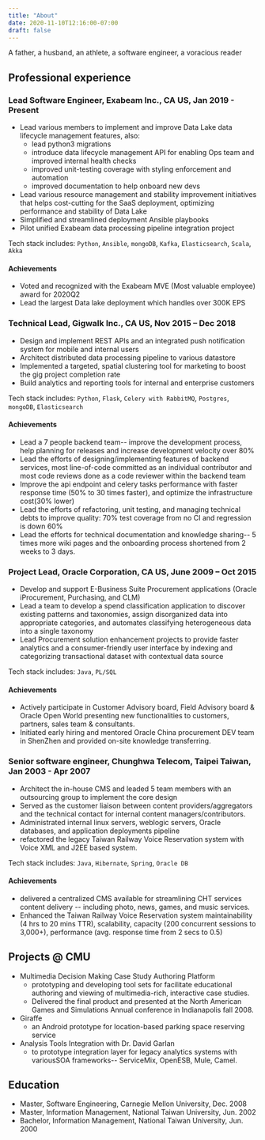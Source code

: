 ```yaml
---
title: "About"
date: 2020-11-10T12:16:00-07:00
draft: false
---
```

A father, a husband, an athlete, a software engineer, a voracious reader


## Professional experience
### Lead Software Engineer, Exabeam Inc., CA US, Jan 2019 - Present
- Lead various members to implement and improve Data Lake data lifecycle management features, also:
  - lead python3 migrations
  - introduce data lifecycle management API for enabling Ops team and improved internal health checks
  - improved unit-testing coverage with styling enforcement and automation
  - improved documentation to help onboard new devs
- Lead various resource management and stability improvement initiatives that helps cost-cutting for the SaaS deployment, optimizing performance and stability of Data Lake
- Simplified and streamlined deployment Ansible playbooks
- Pilot unified Exabeam data processing pipeline integration project

Tech stack includes: `Python`, `Ansible`, `mongoDB`, `Kafka`, `Elasticsearch`, `Scala`, `Akka`

#### Achievements
- Voted and recognized with the Exabeam MVE (Most valuable employee) award for 2020Q2
- Lead the largest Data lake deployment which handles over 300K EPS

### Technical Lead, Gigwalk Inc., CA US, Nov 2015 – Dec 2018
- Design and implement REST APIs and an integrated push notification system for mobile and internal users
- Architect distributed data processing pipeline to various datastore
- Implemented a targeted, spatial clustering tool for marketing to boost the gig project completion rate
- Build analytics and reporting tools for internal and enterprise customers

Tech stack includes: `Python`, `Flask`, `Celery with RabbitMQ`, `Postgres`, `mongoDB`, `Elasticsearch`

#### Achievements
- Lead a 7 people backend team-- improve the development process, help planning for releases and increase development velocity over 80%
- Lead the efforts of designing/implementing features of backend services, most line-of-code committed as an individual contributor and most code reviews done as a code reviewer within the backend team
- Improve the api endpoint and celery tasks performance with faster response time (50% to 30 times faster), and optimize the infrastructure cost(30% lower)
- Lead the efforts of refactoring, unit testing, and managing technical debts to improve quality: 70% test coverage from no CI and regression is down 60%
- Lead the efforts for technical documentation and knowledge sharing-- 5 times more wiki pages and the onboarding process shortened from 2 weeks to 3 days.
### Project Lead, Oracle Corporation, CA US, June 2009 – Oct 2015
- Develop and support E-Business Suite Procurement applications (Oracle iProcurement, Purchasing, and CLM)
- Lead a team to develop a spend classification application to discover existing patterns and taxonomies, assign disorganized data into appropriate categories, and automates classifying heterogeneous data into a single taxonomy
- Lead Procurement solution enhancement projects to provide faster analytics and a consumer-friendly user interface by indexing and categorizing transactional dataset with contextual data source

Tech stack includes: `Java`, `PL/SQL`

#### Achievements
- Actively participate in Customer Advisory board, Field Advisory board & Oracle Open World presenting new functionalities to customers, partners, sales team & consultants.
- Initiated early hiring and mentored Oracle China procurement DEV team in ShenZhen and provided on-site knowledge transferring.

### Senior software engineer, Chunghwa Telecom, Taipei Taiwan, Jan 2003 - Apr 2007
- Architect the in-house CMS and leaded 5 team members with an outsourcing group to implement the core design
- Served as the customer liaison between content providers/aggregators and the technical contact for internal content managers/contributors.
- Administrated internal linux servers, weblogic servers, Oracle databases, and application deployments pipeline
- refactored the legacy Taiwan Railway Voice Reservation system with Voice XML and J2EE based system.

Tech stack includes:  `Java`, `Hibernate`, `Spring`, `Oracle DB`

#### Achievements 
- delivered a centralized CMS available for streamlining CHT services content delivery -- including photo, news, games, and music services.
- Enhanced the Taiwan Railway Voice Reservation system maintainability (4 hrs to 20 mins TTR), scalability, capacity (200 concurrent sessions to 3,000+), performance (avg. response time from 2 secs to 0.5)

## Projects @ CMU
- Multimedia Decision Making Case Study Authoring Platform
  - prototyping and developing tool sets for facilitate educational authoring and viewing of multimedia-rich, interactive case studies.
  - Delivered the final product and presented at the North American Games and Simulations Annual conference in Indianapolis fall 2008.
- Giraffe
  - an Android prototype for location-based parking space reserving service
- Analysis Tools Integration with Dr. David Garlan
  - to prototype integration layer for legacy analytics systems with variousSOA frameworks-- ServiceMix, OpenESB, Mule, Camel.
## Education
- Master, Software Engineering, Carnegie Mellon University, Dec. 2008
- Master, Information Management, National Taiwan University, Jun. 2002
- Bachelor, Information Management, National Taiwan University, Jun. 2000
